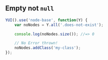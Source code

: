 ## Empty not `null`

```javascript
YUI().use('node-base', function(Y) {
    var noNodes = Y.all('.does-not-exist');

    console.log(noNodes.size()); //=> 0

    // No Error thrown!
    noNodes.addClass('my-class');
});
```
